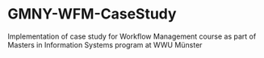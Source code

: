 # GMNY-WFM-CaseStudy
Implementation of case study for Workflow Management course as part of Masters in Information Systems program at WWU Münster
